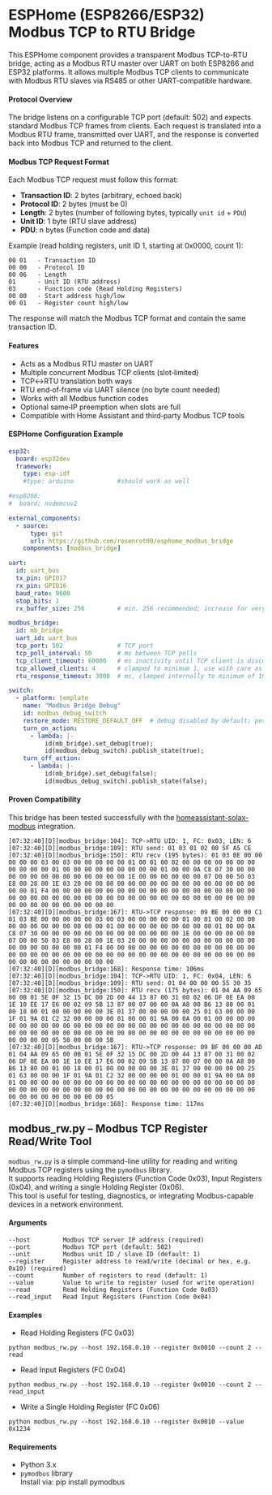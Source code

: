 # ESPHome (ESP8266/ESP32) Modbus TCP to RTU Bridge

This ESPHome component provides a transparent Modbus TCP-to-RTU bridge, acting as a Modbus RTU master over UART on both ESP8266 and ESP32 platforms. It allows multiple Modbus TCP clients to communicate with Modbus RTU slaves via RS485 or other UART-compatible hardware.

#### Protocol Overview

The bridge listens on a configurable TCP port (default: 502) and expects standard Modbus TCP frames from clients. Each request is translated into a Modbus RTU frame, transmitted over UART, and the response is converted back into Modbus TCP and returned to the client.

#### Modbus TCP Request Format

Each Modbus TCP request must follow this format:

- **Transaction ID**: 2 bytes (arbitrary, echoed back)
- **Protocol ID**: 2 bytes (must be 0)
- **Length**: 2 bytes (number of following bytes, typically `unit id` + `PDU`)
- **Unit ID**: 1 byte (RTU slave address)
- **PDU**: n bytes (Function code and data)

Example (read holding registers, unit ID 1, starting at 0x0000, count 1):
```
00 01   - Transaction ID
00 00   - Protocol ID
00 06   - Length
01      - Unit ID (RTU address)
03      - Function code (Read Holding Registers)
00 00   - Start address high/low
00 01   - Register count high/low
```
The response will match the Modbus TCP format and contain the same transaction ID.

#### Features

- Acts as a Modbus RTU master on UART
- Multiple concurrent Modbus TCP clients (slot‑limited)
- TCP↔RTU translation both ways
- RTU end‑of‑frame via UART silence (no byte count needed)
- Works with all Modbus function codes
- Optional same‑IP preemption when slots are full
- Compatible with Home Assistant and third‑party Modbus TCP tools

#### ESPHome Configuration Example

```yaml
esp32:
  board: esp32dev
  framework:
    type: esp-idf
    #type: arduino            #should work as well

#esp8266:
#  board: nodemcuv2

external_components:
  - source:
      type: git
      url: https://github.com/rosenrot00/esphome_modbus_bridge
    components: [modbus_bridge]

uart:
  id: uart_bus
  tx_pin: GPIO17
  rx_pin: GPIO16
  baud_rate: 9600
  stop_bits: 1
  rx_buffer_size: 256         # min. 256 recommended; increase for very long RTU responses

modbus_bridge:
  id: mb_bridge
  uart_id: uart_bus
  tcp_port: 502               # TCP port
  tcp_poll_interval: 50       # ms between TCP polls
  tcp_client_timeout: 60000   # ms inactivity until TCP client is disconnected
  tcp_allowed_clients: 4      # clamped to minimum 1, use with care as it increases memory usage
  rtu_response_timeout: 3000  # ms, clamped internally to minimum of 10 ms)

switch:
  - platform: template
    name: "Modbus Bridge Debug"
    id: modbus_debug_switch
    restore_mode: RESTORE_DEFAULT_OFF  # debug disabled by default; persists across reboots
    turn_on_action:
      - lambda: |-
          id(mb_bridge).set_debug(true);
          id(modbus_debug_switch).publish_state(true);
    turn_off_action:
      - lambda: |-
          id(mb_bridge).set_debug(false);
          id(modbus_debug_switch).publish_state(false);
```
#### Proven Compatibility

This bridge has been tested successfully with the [homeassistant-solax-modbus](https://github.com/wills106/homeassistant-solax-modbus) integration.
```
[07:32:40][D][modbus_bridge:104]: TCP->RTU UID: 1, FC: 0x03, LEN: 6
[07:32:40][D][modbus_bridge:109]: RTU send: 01 03 01 02 00 5F A5 CE 
[07:32:40][D][modbus_bridge:150]: RTU recv (195 bytes): 01 03 BE 00 00 00 00 00 03 00 03 00 00 00 00 00 01 00 01 00 02 00 00 00 00 00 00 00 00 00 00 00 01 00 00 00 00 00 00 00 00 00 01 00 00 0A C8 07 30 00 00 00 00 00 00 00 00 00 00 00 00 00 1E 00 00 00 00 00 00 07 D0 00 50 03 E8 00 28 00 1E 03 20 00 00 00 00 00 00 00 00 00 00 00 00 00 00 00 00 00 00 01 F4 00 00 00 00 00 00 00 00 00 00 00 00 00 00 00 00 00 00 00 00 00 00 00 00 00 00 00 00 00 00 00 00 00 00 00 00 00 00 00 00 00 00 00 00 00 00 00 00 00 00 00 00
[07:32:40][D][modbus_bridge:167]: RTU->TCP response: 09 BE 00 00 00 C1 01 03 BE 00 00 00 00 00 03 00 03 00 00 00 00 00 01 00 01 00 02 00 00 00 00 00 00 00 00 00 00 00 01 00 00 00 00 00 00 00 00 00 01 00 00 0A C8 07 30 00 00 00 00 00 00 00 00 00 00 00 00 00 1E 00 00 00 00 00 00 07 D0 00 50 03 E8 00 28 00 1E 03 20 00 00 00 00 00 00 00 00 00 00 00 00 00 00 00 00 00 00 01 F4 00 00 00 00 00 00 00 00 00 00 00 00 00 00 00 00 00 00 00 00 00 00 00 00 00 00 00 00 00 00 00 00 00 00 00 00 00 00 00 00 00 00 00 00 00 00 00
[07:32:40][D][modbus_bridge:168]: Response time: 106ms
[07:32:40][D][modbus_bridge:104]: TCP->RTU UID: 1, FC: 0x04, LEN: 6
[07:32:40][D][modbus_bridge:109]: RTU send: 01 04 00 00 00 55 30 35 
[07:32:40][D][modbus_bridge:150]: RTU recv (175 bytes): 01 04 AA 09 65 00 0B 01 5E 0F 32 15 DC 00 2D 00 44 13 87 00 31 00 02 06 DF 0E EA 00 1E 10 EE 17 E6 00 02 09 5B 13 87 00 07 00 00 0A A8 00 B6 13 80 00 01 00 18 00 01 00 00 00 00 00 3E 01 37 00 00 00 00 00 25 01 63 00 00 00 1F 01 9A 01 C2 32 00 00 00 00 01 00 00 01 9A 00 0A 00 01 00 00 00 00 00 00 00 00 00 00 00 00 00 00 00 00 00 00 00 00 00 00 00 00 00 00 00 00 00 00 00 00 00 00 00 00 00 00 00 00 00 00 00 00 00 00 00 00 00 00 00 00 00 00 05 50 00 00 00 5B
[07:32:40][D][modbus_bridge:167]: RTU->TCP response: 09 BF 00 00 00 AD 01 04 AA 09 65 00 0B 01 5E 0F 32 15 DC 00 2D 00 44 13 87 00 31 00 02 06 DF 0E EA 00 1E 10 EE 17 E6 00 02 09 5B 13 87 00 07 00 00 0A A8 00 B6 13 80 00 01 00 18 00 01 00 00 00 00 00 3E 01 37 00 00 00 00 00 25 01 63 00 00 00 1F 01 9A 01 C2 32 00 00 00 00 01 00 00 01 9A 00 0A 00 01 00 00 00 00 00 00 00 00 00 00 00 00 00 00 00 00 00 00 00 00 00 00 00 00 00 00 00 00 00 00 00 00 00 00 00 00 00 00 00 00 00 00 00 00 00 00 00 00 00 00 00 00 00 00 05
[07:32:40][D][modbus_bridge:168]: Response time: 117ms
```
## modbus_rw.py – Modbus TCP Register Read/Write Tool

`modbus_rw.py` is a simple command-line utility for reading and writing Modbus TCP registers using the `pymodbus` library.  
It supports reading Holding Registers (Function Code 0x03), Input Registers (0x04), and writing a single Holding Register (0x06).  
This tool is useful for testing, diagnostics, or integrating Modbus-capable devices in a network environment.
#### Arguments
```
--host         Modbus TCP server IP address (required)
--port         Modbus TCP port (default: 502)
--unit         Modbus unit ID / slave ID (default: 1)
--register     Register address to read/write (decimal or hex, e.g. 0x10) (required)
--count        Number of registers to read (default: 1)
--value        Value to write to register (used for write operation)
--read         Read Holding Registers (Function Code 0x03)
--read_input   Read Input Registers (Function Code 0x04)
```
#### Examples

- Read Holding Registers (FC 0x03)
```
python modbus_rw.py --host 192.168.0.10 --register 0x0010 --count 2 --read
```
- Read Input Registers (FC 0x04)
```
python modbus_rw.py --host 192.168.0.10 --register 0x0010 --count 2 --read_input
```
- Write a Single Holding Register (FC 0x06)
```
python modbus_rw.py --host 192.168.0.10 --register 0x0010 --value 0x1234
```
#### Requirements
- Python 3.x  
- `pymodbus` library  
  Install via: pip install pymodbus
